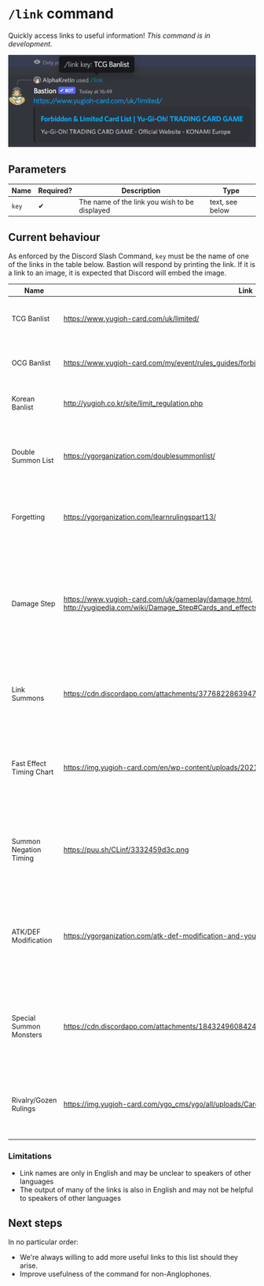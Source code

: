 # `/link` command

Quickly access links to useful information! _This command is in development._

![Example](../img/command-link.png)

## Parameters

Name | Required? | Description | Type
--- | --- | --- | ---
`key` | ✔ | The name of the link you wish to be displayed | text, see below

## Current behaviour

As enforced by the Discord Slash Command, `key` must be the name of one of the links in the table below. Bastion will respond by printing the link. If it is a link to an image, it is expected that Discord will embed the image.

Name | Link | Description
--- | --- | ---
TCG Banlist | https://www.yugioh-card.com/uk/limited/ | The Yu-Gi-Oh! Trading Card Game Forbidden and Limited list.
OCG Banlist | https://www.yugioh-card.com/my/event/rules_guides/forbidden_cardlist.php?lang=en | The Yu-Gi-Oh! Official Card Game Forbidden and Limited list.
Korean Banlist | http://yugioh.co.kr/site/limit_regulation.php | The Forbidden and Limited list used in the Korean region.
Double Summon List | https://ygorganization.com/doublesummonlist/ | An educational article on the YGOrganization about different types of Double Summon effects.
Forgetting | https://ygorganization.com/learnrulingspart13/ | An educational article on the YGOrganization about the "forgetting" mechanic.
Damage Step | https://www.yugioh-card.com/uk/gameplay/damage.html, http://yugipedia.com/wiki/Damage_Step#Cards_and_effects_that_can_be_activated | The official breakdown of the rules for the different substeps of the Damage Step, as well as a Yugipedia article detailing the rules for what cards can be activated during the damage step.
Link Summons | https://cdn.discordapp.com/attachments/377682286394736650/690868673157791774/unknown.png | A screenshot of the official rulebook that clarifies the rules regarding materials for Link Summons.
Fast Effect Timing Chart | https://img.yugioh-card.com/en/wp-content/uploads/2021/05/T-Flowchart_EN-US.jpg | An official rulings resource that aids in clarifying when players are allowed to activate certain kinds of card effect.
Summon Negation Timing | https://puu.sh/CLinf/3332459d3c.png | A diagram explaining the reasons behind an edge case in the rulings regarding negating the summon of a monster.
ATK/DEF Modification | https://ygorganization.com/atk-def-modification-and-you/ | An educational YGOrganization article that can serve as a reference for the sometimes-confusing rules for modifying the ATK and DEF of cards.
Special Summon Monsters | https://cdn.discordapp.com/attachments/184324960842416129/680508513105346659/nomi_monsters.png | A screenshot of the official rulebook clarifying an oft-overlooked rule regarding monsters that must first be Special Summoned.
Rivalry/Gozen Rulings | https://img.yugioh-card.com/ygo_cms/ygo/all/uploads/CardFAQ_Rivalry-of-Warlords_Gozen-Match-1.pdf | The official rulings resource for the cards "Rivalry of Warlords" and "Gozen Match".

### Limitations

- Link names are only in English and may be unclear to speakers of other languages
- The output of many of the links is also in English and may not be helpful to speakers of other languages

## Next steps

In no particular order:

- We're always willing to add more useful links to this list should they arise.
- Improve usefulness of the command for non-Anglophones.
